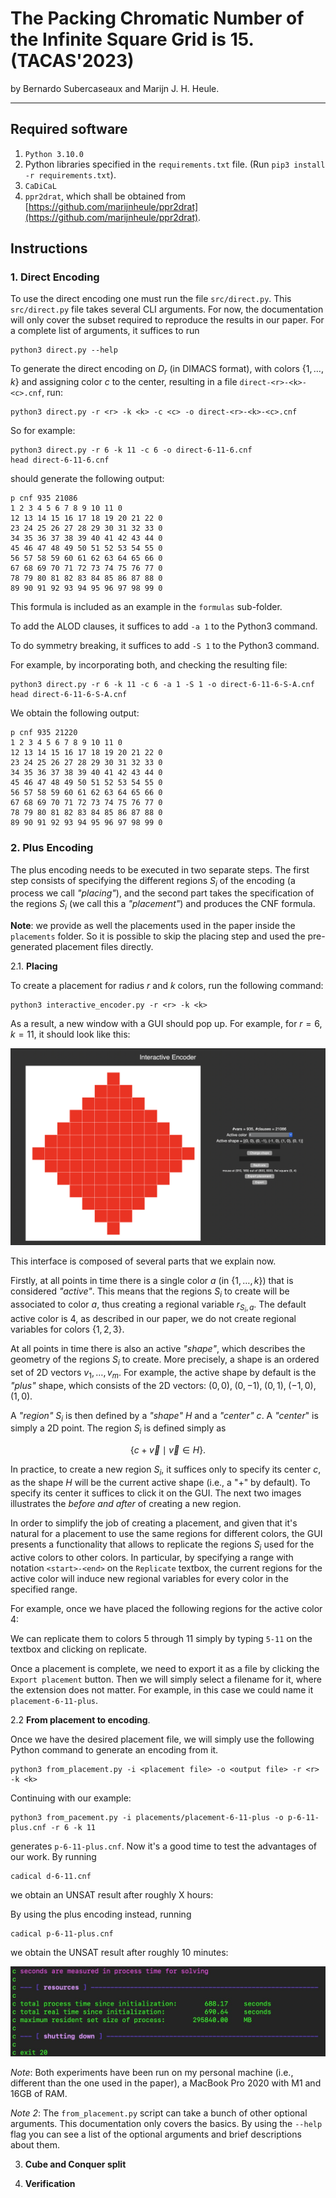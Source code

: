 # The Packing Chromatic Number of the Infinite Square Grid is 15. (TACAS'2023)

by Bernardo Subercaseaux and Marijn J. H. Heule.

---

## Required software

1. `Python 3.10.0` 
2. Python libraries specified in the `requirements.txt` file. (Run `pip3 install -r requirements.txt`).
3. `CaDiCaL`
4. `ppr2drat`, which shall be obtained from [https://github.com/marijnheule/ppr2drat](https://github.com/marijnheule/ppr2drat).


## Instructions

###  **1. Direct Encoding**

To use the direct encoding one must run the file `src/direct.py`. 
This `src/direct.py` file takes several CLI arguments. 
For now, the documentation will only cover the subset required to reproduce the results in our paper. For a complete list of arguments, it suffices to run

```
python3 direct.py --help
```

To generate the direct encoding on $D_r$ (in DIMACS format), with colors $\lbrace 1, \ldots, k \rbrace$ and assigning color $c$ to the center, resulting in a file `direct-<r>-<k>-<c>.cnf`, run:

```
python3 direct.py -r <r> -k <k> -c <c> -o direct-<r>-<k>-<c>.cnf
```

So for example:

```
python3 direct.py -r 6 -k 11 -c 6 -o direct-6-11-6.cnf
head direct-6-11-6.cnf
```

should generate the following output:

```
p cnf 935 21086
1 2 3 4 5 6 7 8 9 10 11 0
12 13 14 15 16 17 18 19 20 21 22 0
23 24 25 26 27 28 29 30 31 32 33 0
34 35 36 37 38 39 40 41 42 43 44 0
45 46 47 48 49 50 51 52 53 54 55 0
56 57 58 59 60 61 62 63 64 65 66 0
67 68 69 70 71 72 73 74 75 76 77 0
78 79 80 81 82 83 84 85 86 87 88 0
89 90 91 92 93 94 95 96 97 98 99 0
```

This formula is included as an example in the `formulas` sub-folder.

To add the ALOD clauses, it suffices to add `-a 1` to the Python3 command.

To do symmetry breaking, it suffices to add `-S 1` to the Python3 command.

For example, by incorporating both, and checking the resulting file:

```
python3 direct.py -r 6 -k 11 -c 6 -a 1 -S 1 -o direct-6-11-6-S-A.cnf
head direct-6-11-6-S-A.cnf
```

We obtain the following output:

```
p cnf 935 21220
1 2 3 4 5 6 7 8 9 10 11 0
12 13 14 15 16 17 18 19 20 21 22 0
23 24 25 26 27 28 29 30 31 32 33 0
34 35 36 37 38 39 40 41 42 43 44 0
45 46 47 48 49 50 51 52 53 54 55 0
56 57 58 59 60 61 62 63 64 65 66 0
67 68 69 70 71 72 73 74 75 76 77 0
78 79 80 81 82 83 84 85 86 87 88 0
89 90 91 92 93 94 95 96 97 98 99 0
```


### **2. Plus Encoding**

The plus encoding needs to be executed in two separate steps.
The first step consists of specifying the different regions $S_i$ of the encoding (a process we call _"placing"_), and the second part takes the specification of the regions $S_i$ (we call this a _"placement"_) and produces the CNF formula.

**Note**: we provide as well the placements used in the paper inside the `placements` folder. So it is possible to skip the placing step and used the pre-generated placement files directly. 

2.1. **Placing**

To create a placement for radius $r$ and $k$ colors, run the following command:

```
python3 interactive_encoder.py -r <r> -k <k>
```

As a result, a new window with a GUI should pop up.
For example, for $r = 6, k = 11$, it should look like this:


![Screenshot of the interactive placement encoder for r=6, k=11.](/img/ss-placing.png?raw=true "Interactive Encoder")

This interface is composed of several parts that we explain now.

Firstly, at all points in time there is a single color $a$ (in $\lbrace 1, \ldots, k \rbrace$) that is considered _"active"_. This means that the regions $S_i$ to create will be associated to color $a$, thus creating a regional variable $r_{S_i, a}$. The default active color is $4$, as described in our paper, we do not create regional variables for colors $\lbrace 1, 2, 3\rbrace$.

At all points in time there is also an active _"shape"_, which describes the geometry of the regions $S_i$ to create. More precisely, a shape is an ordered set of 2D vectors $v_1, \ldots, v_m$. For example, the active shape by default is the _"plus"_ shape, which consists of the 2D vectors: $(0, 0), \; (0, -1), \; (0, 1), \; (-1, 0), \; (1, 0)$.

A _"region"_ $S_i$ is then defined by a _"shape"_ $H$ and a _"center"_ $c$. A _"center_" is simply a 2D point. The region $S_i$ is defined simply as

$$
    \lbrace c + \vec{v} \mid \vec{v} \in H \rbrace.
$$

In practice, to create a new region $S_i$, it suffices only to specify its center $c$, as the shape $H$ will be the current active shape (i.e., a "+" by default). To specify its center it suffices to click it on the GUI.
The next two images illustrates the _before and after_ of creating a new region.


In order to simplify the job of creating a placement, and given that it's natural for a placement to use the same regions for different colors, the GUI presents a functionality that allows to replicate the regions $S_i$ used for the active colors to other colors. In particular, by specifying a range with notation `<start>-<end>` on the `Replicate` textbox, the current regions for the active color will induce new regional variables for every color in the specified range.

For example, once we have placed the following regions for the active color $4$:


We can replicate them to colors $5$ through $11$ simply by typing `5-11` on the textbox and clicking on replicate.

Once a placement is complete, we need to export it as a file by clicking the `Export placement` button. Then we will simply select a filename for it, where the extension does not matter. For example, in this case we could name it `placement-6-11-plus`. 

2.2 **From placement to encoding**.

Once we have the desired placement file, we will simply use the following Python command to generate an encoding from it.

```
python3 from_placement.py -i <placement file> -o <output file> -r <r> -k <k>
```

Continuing with our example:

```
python3 from_pacement.py -i placements/placement-6-11-plus -o p-6-11-plus.cnf -r 6 -k 11
```
generates `p-6-11-plus.cnf`. Now it's a good time to test the advantages of our work. By running

```
cadical d-6-11.cnf
```
we obtain an UNSAT result after roughly X hours:


By using the plus encoding instead, running

```
cadical p-6-11-plus.cnf
```
we obtain the UNSAT result after roughly 10 minutes:

![Screenshot displaying the time statistics for a CaDiCaL run on p-6-11-plus.cnf](/img/time-plus.jpg?raw=true "Time Statistics")

_Note_: Both experiments have been run on my personal machine (i.e., different than the one used in the paper), a MacBook Pro 2020 with M1 and 16GB of RAM.

_Note 2_: The `from_placement.py` script can take a bunch of other optional arguments. This documentation only covers the basics. By using the `--help` flag you can see a list of the optional arguments and brief descriptions about them.

3. **Cube and Conquer split**

4. **Verification**

